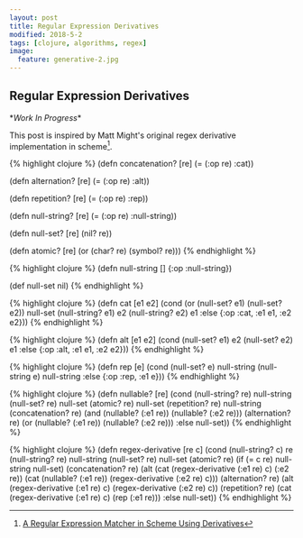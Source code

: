 ```yaml
---
layout: post
title: Regular Expression Derivatives
modified: 2018-5-2
tags: [clojure, algorithms, regex]
image:
  feature: generative-2.jpg
---
```

## Regular Expression Derivatives 
\**Work In Progress*\*

This post is inspired by Matt Might's original regex derivative implementation in scheme[^1].


{% highlight clojure %}
(defn concatenation? [re]
  (= (:op re) :cat))
  
(defn alternation? [re]
  (= (:op re) :alt))

(defn repetition? [re]
  (= (:op re) :rep))

(defn null-string? [re]
  (= (:op re) :null-string))

(defn null-set? [re]
  (nil? re))

(defn atomic? [re]
  (or (char? re) (symbol? re)))
{% endhighlight %}


{% highlight clojure %}
(defn null-string []
  {:op :null-string})

(def null-set
  nil)
{% endhighlight %}


{% highlight clojure %}
(defn cat [e1 e2]
  (cond (or (null-set? e1) (null-set? e2)) null-set
        (null-string? e1) e2
        (null-string? e2) e1
        :else {:op :cat, :e1 e1, :e2 e2}))
{% endhighlight %}


{% highlight clojure %}
(defn alt [e1 e2]
  (cond
   (null-set? e1) e2
   (null-set? e2) e1
   :else {:op :alt, :e1 e1, :e2 e2}))
{% endhighlight %}


{% highlight clojure %}
(defn rep [e]
  (cond
   (null-set? e)   null-string
   (null-string e) null-string
   :else {:op :rep, :e1 e}))
{% endhighlight %}


{% highlight clojure %}
(defn nullable? [re]
  (cond (null-string? re)   null-string
        (null-set? re)      null-set
        (atomic? re)        null-set
        (repetition? re)    null-string
        (concatenation? re) (and (nullable? (:e1 re))
                                 (nullable? (:e2 re)))
        (alternation? re)   (or (nullable? (:e1 re))
                                (nullable? (:e2 re)))
        :else null-set))
{% endhighlight %}


{% highlight clojure %}
(defn regex-derivative [re c]
  (cond (null-string? c)    re
        (null-string? re)   null-string
        (null-set? re)      null-set
        (atomic? re)        (if (= c re) null-string
                                         null-set)
        (concatenation? re) (alt (cat (regex-derivative (:e1 re) c) (:e2 re))
                                 (cat (nullable? (:e1 re)) (regex-derivative (:e2 re) c)))
        (alternation? re)   (alt (regex-derivative (:e1 re) c)
                                 (regex-derivative (:e2 re) c))
        (repetition? re)    (cat (regex-derivative (:e1 re) c)
                                 (rep (:e1 re)))
        :else null-set))
{% endhighlight %}


[^1]: [A Regular Expression Matcher in Scheme Using Derivatives](http://matt.might.net/articles/implementation-of-regular-expression-matching-in-scheme-with-derivatives/)
